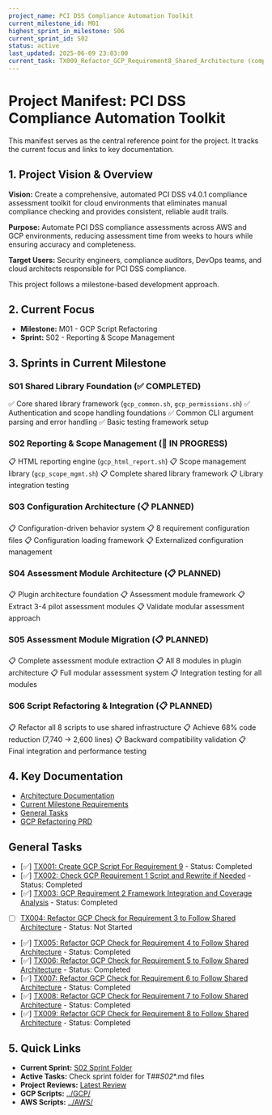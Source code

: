 ```yaml
---
project_name: PCI DSS Compliance Automation Toolkit
current_milestone_id: M01
highest_sprint_in_milestone: S06
current_sprint_id: S02
status: active
last_updated: 2025-06-09 23:03:00
current_task: TX009_Refactor_GCP_Requirement8_Shared_Architecture (completed)
---
```


# Project Manifest: PCI DSS Compliance Automation Toolkit

This manifest serves as the central reference point for the project. It tracks the current focus and links to key documentation.

## 1. Project Vision & Overview

**Vision:** Create a comprehensive, automated PCI DSS v4.0.1 compliance assessment toolkit for cloud environments that eliminates manual compliance checking and provides consistent, reliable audit trails.

**Purpose:** Automate PCI DSS compliance assessments across AWS and GCP environments, reducing assessment time from weeks to hours while ensuring accuracy and completeness.

**Target Users:** Security engineers, compliance auditors, DevOps teams, and cloud architects responsible for PCI DSS compliance.

This project follows a milestone-based development approach.

## 2. Current Focus

- **Milestone:** M01 - GCP Script Refactoring
- **Sprint:** S02 - Reporting & Scope Management

## 3. Sprints in Current Milestone

### S01 Shared Library Foundation (✅ COMPLETED)

✅ Core shared library framework (`gcp_common.sh`, `gcp_permissions.sh`)
✅ Authentication and scope handling foundations
✅ Common CLI argument parsing and error handling
✅ Basic testing framework setup

### S02 Reporting & Scope Management (🚧 IN PROGRESS)

📋 HTML reporting engine (`gcp_html_report.sh`)
📋 Scope management library (`gcp_scope_mgmt.sh`)
📋 Complete shared library framework
📋 Library integration testing

### S03 Configuration Architecture (📋 PLANNED)

📋 Configuration-driven behavior system
📋 8 requirement configuration files
📋 Configuration loading framework
📋 Externalized configuration management

### S04 Assessment Module Architecture (📋 PLANNED)

📋 Plugin architecture foundation
📋 Assessment module framework
📋 Extract 3-4 pilot assessment modules
📋 Validate modular assessment approach

### S05 Assessment Module Migration (📋 PLANNED)

📋 Complete assessment module extraction
📋 All 8 modules in plugin architecture
📋 Full modular assessment system
📋 Integration testing for all modules

### S06 Script Refactoring & Integration (📋 PLANNED)

📋 Refactor all 8 scripts to use shared infrastructure
📋 Achieve 68% code reduction (7,740 → 2,600 lines)
📋 Backward compatibility validation
📋 Final integration and performance testing

## 4. Key Documentation

- [Architecture Documentation](./01_PROJECT_DOCS/ARCHITECTURE.md)
- [Current Milestone Requirements](./02_REQUIREMENTS/M01_GCP_SCRIPT_REFACTORING/)
- [General Tasks](./04_GENERAL_TASKS/)
- [GCP Refactoring PRD](../GCP/GCP_PCI_DSS_Framework_Refactoring_PRD.md)

## General Tasks

- [✅] [TX001: Create GCP Script For Requirement 9](04_GENERAL_TASKS/TX001_Create_GCP_Script_For_Requirement_9.md) - Status: Completed
- [✅] [TX002: Check GCP Requirement 1 Script and Rewrite if Needed](04_GENERAL_TASKS/TX002_Check_GCP_Requirement1_Script.md) - Status: Completed
- [✅] [TX003: GCP Requirement 2 Framework Integration and Coverage Analysis](04_GENERAL_TASKS/TX003_GCP_Requirement2_Framework_Integration_Coverage_COMPLETED.md) - Status: Completed
- [ ] [TX004: Refactor GCP Check for Requirement 3 to Follow Shared Architecture](04_GENERAL_TASKS/TX004_Refactor_GCP_Requirement3_Shared_Architecture.md) - Status: Not Started
- [✅] [TX005: Refactor GCP Check for Requirement 4 to Follow Shared Architecture](04_GENERAL_TASKS/TX005_COMPLETED_Refactor_GCP_Requirement4_Shared_Architecture.md) - Status: Completed
- [✅] [TX006: Refactor GCP Check for Requirement 5 to Follow Shared Architecture](04_GENERAL_TASKS/TX006_Refactor_GCP_Requirement5_Shared_Architecture_COMPLETED.md) - Status: Completed
- [✅] [TX007: Refactor GCP Check for Requirement 6 to Follow Shared Architecture](04_GENERAL_TASKS/TX007_COMPLETED_Refactor_GCP_Requirement6_Shared_Architecture.md) - Status: Completed
- [✅] [TX008: Refactor GCP Check for Requirement 7 to Follow Shared Architecture](04_GENERAL_TASKS/TX008_COMPLETED_Refactor_GCP_Requirement7_Shared_Architecture.md) - Status: Completed
- [✅] [TX009: Refactor GCP Check for Requirement 8 to Follow Shared Architecture](04_GENERAL_TASKS/TX009_COMPLETED_Refactor_GCP_Requirement8_Shared_Architecture.md) - Status: Completed

## 5. Quick Links

- **Current Sprint:** [S02 Sprint Folder](./03_SPRINTS/S02_M01_REPORTING_SCOPE_MGMT/)
- **Active Tasks:** Check sprint folder for T##_S02_*.md files
- **Project Reviews:** [Latest Review](./10_STATE_OF_PROJECT/)
- **GCP Scripts:** [../GCP/](../GCP/)
- **AWS Scripts:** [../AWS/](../AWS/)
